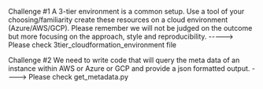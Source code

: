 Challenge #1
A 3-tier environment is a common setup. Use a tool of your choosing/familiarity create these 
resources on a cloud environment (Azure/AWS/GCP). Please remember we will not be judged 
on the outcome but more focusing on the approach, style and reproducibility.
-----> Please check 3tier_cloudformation_environment file


Challenge #2
We need to write code that will query the meta data of an instance within AWS or Azure or GCP
and provide a json formatted output. 
----> Please check get_metadata.py

